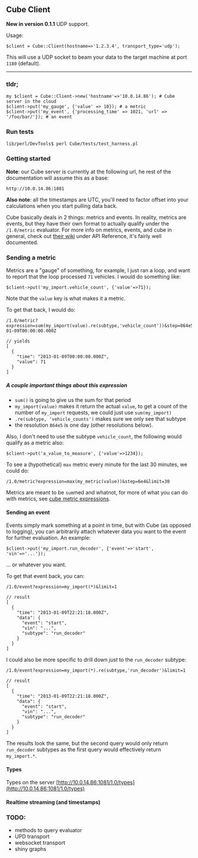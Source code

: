 Cube Client
---
**New in version 0.1.1** UDP support.

Usage:
```
$client = Cube::Client(hostname=>'1.2.3.4', transport_type='udp');
```
This will use a UDP socket to beam your data to the target machine at port `1180` (default).


---

### tldr;
```
my $client = Cube::Client->new('hostname'=>'10.0.14.86'); # Cube server in the cloud
$client->put('my_gauge', {'value' => 10}); # a metric
$client->put('my_event', {'processing_time' => 1021, 'url' => '/foo/bar/'}); # an event

```

### Run tests
```
lib/perl/DevTools$ perl Cube/tests/test_harness.pl
```

### Getting started

**Note**: our Cube server is currently at the following url, he rest of the documentation 
will assume this as a base:
```
http://10.0.14.86:1081
```

**Also note**: all the timestamps are UTC, you'll need to factor offset into your calculations
when you start pulling data back.

Cube basically deals in 2 things: metrics and events. In reality, metrics are events, but they 
have their own format to actually qualify under the `/1.0/metric` evaluator. For more info on
metrics, events, and cube in general, check out [their wiki](https://github.com/square/cube/wiki)
under API Reference, it's fairly well documented.

### Sending a metric
Metrics are a "gauge" of something, for example, I just ran a loop, and want to report that the 
loop processed `71` vehicles. I would do something like:

```
$client->put('my_import.vehicle_count', {'value'=>71});
```
Note that the `value` key is what makes it a metric. 


To get that back, I would do:

```
/1.0/metric?expression=sum(my_import(value).re(subtype,'vehicle_count'))&step=864e5&limit=1&start=2013-01-09T00:00:00.000Z

// yields
[
  {
    "time": "2013-01-09T00:00:00.000Z",
    "value": 71
  }
]

```
##### A couple important things about this expression

 * `sum()` is going to give us the sum for that period
 * `my_import(value)` makes it return the actual `value`, to get a count of the number of `my_import` requests, we could just use `sum(my_import)`
 * `.re(subtype, 'vehicle_counts')` makes sure we only see that subtype
 * the resolution `864e5` is one day (other resolutions below).


Also, I don't need to use the subtype `vehicle_count`, the following would qualify as a metric also:
```
$client->put('a_value_to_measure', {'value'=>1234});
```

To see a (hypothetical) `max` metric every minute for the last 30 minutes, we could do:

```
/1.0/metric?expression=max(my_metric(value))&step=6e4&limit=30
```

Metrics are meant to be `sum`med and whatnot, for more of what you can do with metrics, see
[cube metric expressions](https://github.com/square/cube/wiki/Queries).


#### Sending an event
Events simply mark something at a point in time, but with Cube (as opposed to logging), you can
arbitrarily attach whatever data you want to the event for further evaluation. An example:

```
$client->put('my_import.run_decoder', {'event'=>'start', 'vin'=>'...'});
```
... or whatever you want.

To get that event back, you can:

```
/1.0/event?expression=my_import(*)&limit=1

// result
[
  {
    "time": "2013-01-09T22:21:18.000Z",
    "data": {
      "event": "start",
      "vin": "...",
      "subtype": "run_decoder"
    }
  }
]

```

I could also be more specific to drill down *just* to the `run_decoder` subtype:
```
/1.0/event?expression=my_import(*).re(subtype,'run_decoder')&limit=1

// result
[
  {
    "time": "2013-01-09T22:21:18.000Z",
    "data": {
      "event": "start",
      "vin": "...",
      "subtype": "run_decoder"
    }
  }
]

```
The results look the same, but the second query would only return `run_decoder` subtypes
as the first query would effectively return `my_import.*`.

#### Types
Types on the server [http://10.0.14.86:1081/1.0/types](http://10.0.14.86:1081/1.0/types)


#### Realtime streaming (and timestamps)


### TODO:

 * methods to query evaluator
 * UPD transport
 * websocket transport
 * shiny graphs
